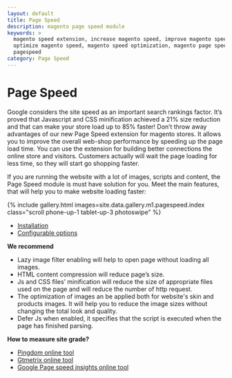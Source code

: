 ```yaml
---
layout: default
title: Page Speed
description: magento page speed module
keywords: >
  magento speed extension, increase magento speed, improve magento speed,
  optimize magento speed, magento speed optimization, magento page speed module,
  pagespeed
category: Page Speed
---
```


# Page Speed

Google considers the site speed as an important search rankings factor. It’s proved that Javascript and CSS minification achieved a 21% size reduction and that can make your store load up to 85% faster! Don’t throw away advantages of our new Page Speed extension for magento stores. It allows you to improve the overall web-shop performance by speeding up the page load time. You can use the extension for building better connections the online store and visitors. Customers actually will wait the page loading for less time, so they will start go shopping faster.

If you are running the website with a lot of images, scripts and content, the Page Speed module is must have solution for you. Meet the main features, that will help you to make website loading faster:


{% include gallery.html images=site.data.gallery.m1.pagespeed.index class="scroll phone-up-1 tablet-up-3 photoswipe" %}

- [Installation](installation/)
- [Configurable options](config-options/)

**We recommend**

-   Lazy image filter enabling will help to open page without loading all images.
-   HTML content compression will reduce page’s size.
-   Js and CSS files’ minification will reduce the size of appropriate files used on the page and will reduce the number of http request.
-   The optimization of images an be applied both for website's skin and products images. It will help you to reduce the image sizes without changing the total look and quality.
-   Defer Js when enabled, it specifies that the script is executed when the page has finished parsing.

**How to measure site grade?**

*   [Pingdom online tool](http://tools.pingdom.com)
*   [Gtmetrix online tool](http://gtmetrix.com)
*   [Google Page speed insights online tool](https://developers.google.com/speed/pagespeed/insights)
